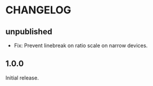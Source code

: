 # CHANGELOG

## unpublished

- Fix: Prevent linebreak on ratio scale on narrow devices.

## 1.0.0

Initial release.
